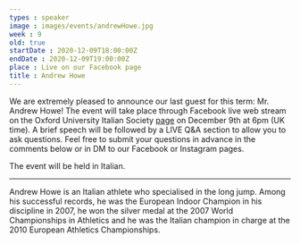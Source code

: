 ```yaml
---
types : speaker
image : images/events/andrewHowe.jpg
week : 9
old: true
startDate : 2020-12-09T18:00:00Z
endDate : 2020-12-09T19:00:00Z
place : Live on our Facebook page
title : Andrew Howe
---
```


We are extremely pleased to announce our last guest for this term: Mr. Andrew Howe! The event will take place through Facebook live web stream on the Oxford University Italian Society [page](http://www.facebook.com/OxfordUniversityItalianSociety) on December 9th at 6pm (UK time).
A brief speech will be followed by a LIVE Q&A section to allow you to ask questions. Feel free to submit your questions in advance in the comments below or in DM to our Facebook or Instagram pages.

The event will be held in Italian.

---
Andrew Howe is an Italian athlete who specialised in the long jump. Among his successful records, he was the European Indoor Champion in his discipline in 2007, he won the silver medal at the 2007 World Championships in Athletics and he was the Italian champion in charge at the 2010 European Athletics Championships.
